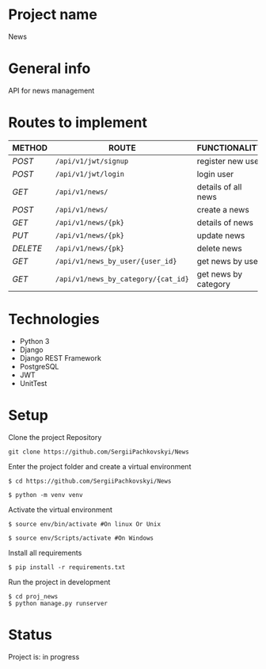# Project name
News

# General info
API for news management

# Routes to implement
| METHOD   | ROUTE                                   | FUNCTIONALITY        |
|----------|-----------------------------------------|----------------------|
| *POST*   | ```/api/v1/jwt/signup```                | register new user    |
| *POST*   | ```/api/v1/jwt/login```                 | login user           |
| *GET*    | ```/api/v1/news/```                     | details of all news  |
| *POST*   | ```/api/v1/news/```                     | create a news        |
| *GET*    | ```/api/v1/news/{pk}```                 | details of news      |
| *PUT*    | ```/api/v1/news/{pk}```                 | update news          |
| *DELETE* | ```/api/v1/news/{pk}```                 | delete news          |
| *GET*    | ```/api/v1/news_by_user/{user_id}```    | get news by user     |
| *GET*    | ```/api/v1/news_by_category/{cat_id}``` | get news by category |

# Technologies
* Python 3
* Django
* Django REST Framework
* PostgreSQL
* JWT
* UnitTest

# Setup

Clone the project Repository
```
git clone https://github.com/SergiiPachkovskyi/News
```

Enter the project folder and create a virtual environment
``` 
$ cd https://github.com/SergiiPachkovskyi/News 

$ python -m venv venv 

```

Activate the virtual environment
``` 
$ source env/bin/activate #On linux Or Unix

$ source env/Scripts/activate #On Windows  
```

Install all requirements

```
$ pip install -r requirements.txt
```

Run the project in development 
``` 
$ cd proj_news
$ python manage.py runserver
```

# Status
Project is: in progress

